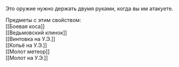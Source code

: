 Это оружие нужно держать двумя руками, когда вы им атакуете.

Предметы с этим свойством:<br>
[[Боевая коса]]<br>
[[Ведьмовский клинок]]<br>
[[Винтовка на У.Э.]]<br>
[[Копьё на У.Э.]]<br>
[[Молот метеор]]<br>
[[Молот на У.Э.]]<br>
